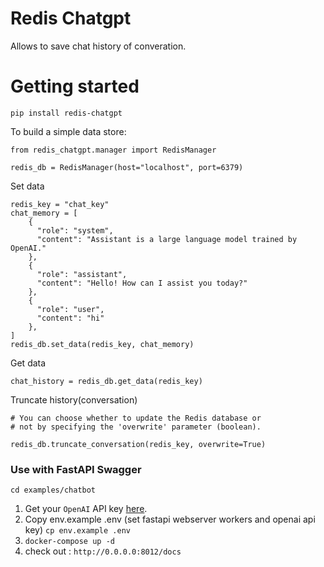# Redis Chatgpt
Allows to save chat history of converation.


# Getting started
```
pip install redis-chatgpt
```

To build a simple data store:
```
from redis_chatgpt.manager import RedisManager

redis_db = RedisManager(host="localhost", port=6379)
```

Set data
```
redis_key = "chat_key"
chat_memory = [
    {
      "role": "system",
      "content": "Assistant is a large language model trained by OpenAI."
    },
    {
      "role": "assistant",
      "content": "Hello! How can I assist you today?"
    },
    {
      "role": "user",
      "content": "hi"
    },
]
redis_db.set_data(redis_key, chat_memory)

```


Get data
```
chat_history = redis_db.get_data(redis_key)

```

Truncate history(conversation)
```
# You can choose whether to update the Redis database or 
# not by specifying the 'overwrite' parameter (boolean).

redis_db.truncate_conversation(redis_key, overwrite=True)

```

### Use with FastAPI Swagger
`cd examples/chatbot`
1. Get your `OpenAI` API key [here](https://platform.openai.com/overview).
2. Copy env.example .env (set fastapi webserver workers and openai api key)
    `cp env.example .env`
3. `docker-compose up -d`
4. check out : `http://0.0.0.0:8012/docs`
